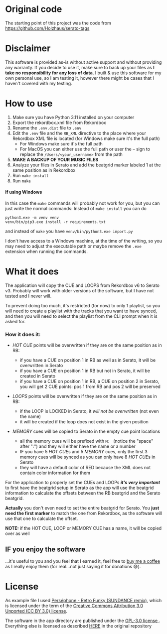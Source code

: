 # Original code
The starting point of this project was the code from https://github.com/Holzhaus/serato-tags

# Disclaimer
This software is provided as-is without active support and without providing any warranty. If you decide to
use it, make sure to back up your files as **I take no responsibility for any loss of data**. I built & use this software
for my own personal use, so I am testing it, however there might be cases that I haven't covered with my testing.

# How to use
1. Make sure you have Python 3.11 installed on your computer
2. Export the rekordbox.xml file from Rekordbox
3. Rename the `.env.dist` file to `.env`
4. Edit the `.env` file and the `RB_XML` directive to the place where your Rekordbox XML file is located (for Windows make sure it's the full path)
   * For Windows make sure it's the full path
   * For MacOS you can either use the full path or user the `~` sign to replace the `/Users/<your_username>` from the path
5. **MAKE A BACKUP OF YOUR MUSIC FILES**
6. Analyze your files in Serato and add the beatgrid marker labeled 1 at the same position as in Rekordbox
7. Run `make install`
8. Run `make`

#### If using Windows
In this case the `make` commands will probably not work for you, but you can just write the normal commands:
Instead of `make install` you can do
```
python3.exe -m venv venv
venv/bin/pip3.exe install -r requirements.txt
```
and instead of `make` you have `venv/bin/python3.exe import.py`

I don't have access to a Windows machine, at the time of the writing, so you may need to adjust the executable path or maybe remove the `.exe` extension when running the commands.

# What it does
The application will copy the CUE and LOOPS from Rekordbox v6 to Serato v3.
Probably will work with older versions of the software, but I have not tested and I never will.

To prevent doing too much, it's restricted (for now) to only 1 playlist, so you will need to create a playlist with the
tracks that you want to have synced, and then you will need to select the playlist from the CLI prompt when it is asked for.

### How it does it:
* _HOT CUE_ points will be overwritten if they are on the same position as in RB:
  * if you have a CUE on position 1 in RB as well as in Serato, it will be overwritten in Serato
  * if you have a CUE on position 1 in RB but not in Serato, it will be created in Serato
  * if you have a CUE on position 1 in RB, a CUE on position 2 in Serato, you will get 2 CUE points: pos 1 from RB and pos 2 will be preserved

* _LOOPS_ points will be overwritten if they are on the same position as in RB:
  * if the LOOP is LOCKED in Serato, it _will not be overwritten_ (not even the name)
  * it will be created if the loop does not exist in the given position

* _MEMORY_ cues will be copied to Serato in the empty cue point locations
  * all the memory cues will be prefixed with `M: ` (notice the "space" after ":") and they will either have the name or a number
  * IF you have 5 *HOT CUE*s and 5 _MEMORY_ cues, only the first 3 memory cues will be synced as you can only have 8 *HOT CUE*s in Serato
  * they will have a default color of RED because the XML does not contain color information for them

For the application to properly set the CUEs and LOOPs ***it's very important*** to first have the beatgrid setup in Serato
as the app will use the beatgrid information to calculate the offsets between the RB beatgrid and the Serato beatgrid.

**Actually** you don't even need to set the entire beatgrid for Serato. You **just need the first marker** to match the
one from Rekordbox, as the software will use that one to calculate the offset.

**NOTE:** if the HOT CUE, LOOP or MEMORY CUE has a name, it will be copied over as well

## IF you enjoy the software
...it's useful to you and you feel that I earned it, feel free to [buy me a coffee](https://www.buymeacoffee.com/qj2rcyvc5wM) as I really enjoy them (for real...not just saying it for donations 😅).

# License

As example file I used [Perséphone - Retro Funky (SUNDANCE remix)](https://soundcloud.com/sundancemusic/pers-phone-retro-funky), 
which is licensed under the term of the [Creative Commons Attribution 3.0 Unported (CC BY 3.0) license](https://creativecommons.org/licenses/by/3.0/).

The software in the app directory are published under the [GPL-3.0 license ](LICENSE).
Everything else is licensed as described [HERE](https://github.com/Holzhaus/serato-tags#license) in the original repository
